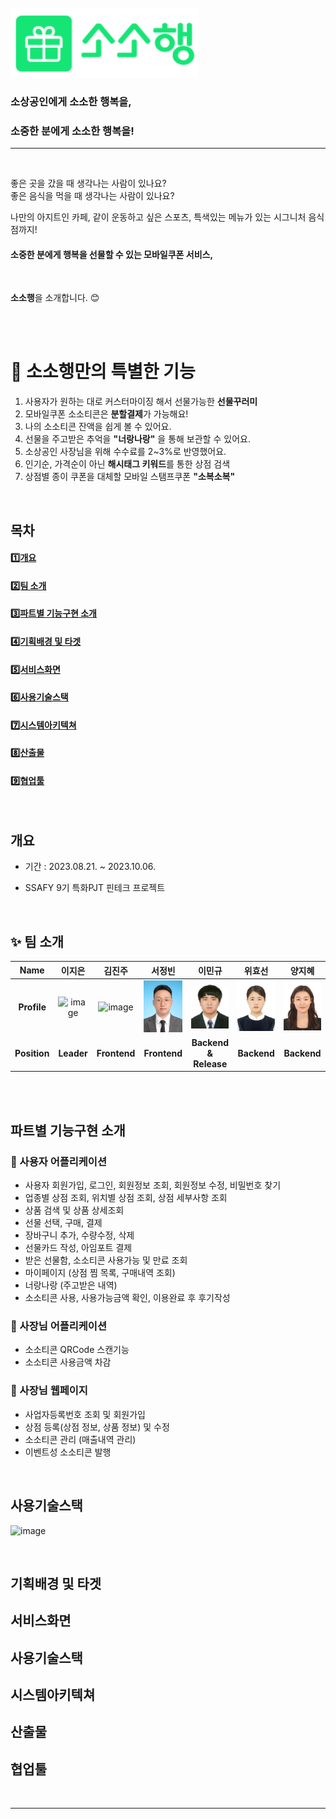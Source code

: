 
</br>

<div align="left">
<img width="300" src="front-end-web\public\assets\soso_logo_line.png">
</div>


### 소상공인에게 소소한 행복을,
### 소중한 분에게 소소한 행복을!

<hr>

</br>


좋은 곳을 갔을 때 생각나는 사람이 있나요?
</br>
좋은 음식을 먹을 때 생각나는 사람이 있나요?


나만의 아지트인 카페, 같이 운동하고 싶은 스포츠, 특색있는 메뉴가 있는 시그니처 음식점까지!

#### 소중한 분에게 행복을 선물할 수 있는 모바일쿠폰 서비스, 
</br> 

**소소행**을 소개합니다. 😊

</br>
</br>

# 💝 소소행만의 특별한 기능
1. 사용자가 원하는 대로 커스터마이징 해서 선물가능한 **선물꾸러미**
2. 모바일쿠폰 소소티콘은 **분할결제**가 가능해요!
3. 나의 소소티콘 잔액을 쉽게 볼 수 있어요.
4. 선물을 주고받은 추억을 **"너랑나랑"** 을 통해 보관할 수 있어요.
5. 소상공인 사장님을 위해 수수료를 2~3%로 반영했어요.
6. 인기순, 가격순이 아닌 **해시태그 키워드**를 통한 상점 검색
7. 상점별 종이 쿠폰을 대체할 모바일 스탬프쿠폰 **"소복소복"**

</br>


## 목차


#### [1️⃣개요](#개요)

#### [2️⃣팀 소개](#-팀-소개)

#### [3️⃣파트별 기능구현 소개](#파트별-기능구현-소개)

#### [4️⃣기획배경 및 타겟](#-기획배경-및-타겟)

#### [5️⃣서비스화면](#서비스화면)

#### [6️⃣사용기술스택](#-사용기술스택)

#### [7️⃣시스템아키텍쳐](#-시스템-아키텍쳐)

#### [8️⃣산출물](#-산출물)

#### [9️⃣협업툴](#-협업툴)
<br/>

## 개요

- 기간 : 2023.08.21. ~ 2023.10.06.

-  SSAFY 9기 특화PJT 핀테크 프로젝트

</br>

## ✨ 팀 소개

| **Name** | 이지은 | 김진주 | 서정빈 | 이민규 | 위효선 | 양지혜 |
| :-------: | :---------: | :-----------: | :---------: | :----------: | :--------: | :--------: |
| **Profile**  | ![image](images/profile/이지은.jpg) | ![image](images/profile/김진주.jpg) | ![image](images/profile/서정빈.jpg) | ![image](images/profile/이민규.jpg) | ![image](images/profile/위효선.jpg) | ![image](images/profile/양지혜.jpg) |
| **Position** |  **Leader**  | **Frontend**  |  **Frontend** | **Backend & Release** | **Backend** |  **Backend**  |

<br/>
<br/>


## 파트별 기능구현 소개

### 👩 사용자 어플리케이션

- 사용자 회원가입, 로그인, 회원정보 조회, 회원정보 수정, 비밀번호 찾기
- 업종별 상점 조회, 위치별 상점 조회, 상점 세부사항 조회
- 상품 검색 및 상품 상세조회
- 선물 선택, 구매, 결제
- 장바구니 추가, 수량수정, 삭제
- 선물카드 작성, 아임포트 결제
- 받은 선물함, 소소티콘 사용가능 및 만료 조회
- 마이페이지 (상점 찜 목록, 구매내역 조회)
- 너랑나랑 (주고받은 내역)
- 소소티콘 사용, 사용가능금액 확인, 이용완료 후 후기작성

### 👨 사장님 어플리케이션
- 소소티콘 QRCode 스캔기능
- 소소티콘 사용금액 차감


### 👨 사장님 웹페이지
- 사업자등록번호 조회 및 회원가입
- 상점 등록(상점 정보, 상품 정보) 및 수정
- 소소티콘 관리 (매출내역 관리)
- 이벤트성 소소티콘 발행


<!-- 예시
### Front-end (수정해야 함)
    - react-qr 이용하여 QR코드 카메라 인식
    - 지도API 연동
    - IMPORT 연동 r
    - KakaoMap을 이용하여 키오스크 현황 제공
    - D3.js를 이용하여 관리자 통계정보 제공 (수익추이, 사용횟수, 사용자별 이용내역, 사용자 계정정보 관리)
    - Back-end에서 제공한 JWT 토큰을 이용해서 로그인 구현

### Back-end
    - JWT토큰을 이용한 회원가입, 로그인, 회원정보 조회, 회원정보 수정, 회원탈퇴, 아이디 찾기, 비밀번호 찾기 구현 (사용자, 사장님)
    - 사장님 페이지에 매출관리 기능제공 (일별 및 월별 수익현황 등)
    - 상점, 상품, 장바구니. 주문, 결제, 키워드, 찜, 후기 등 구현
    - Zxing, UUID 를 이용한 QRCode, 소소티콘 생성
    - Amazon S3 를 이용한 QRCode이미지 업로드(보안의 측면)
    - Swagger/OpenAPI를 이용하여 API 명세서 구현
 -->


<br/>

## 사용기술스택

![image](./image/bp-swused.png)

<br/>

## 기획배경 및 타겟
## 서비스화면
## 사용기술스택
## 시스템아키텍쳐
## 산출물
## 협업툴
<br/>
<hr>

<br/>
